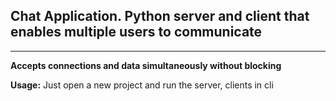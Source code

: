 ## Chat Application. Python server and client that enables multiple users to communicate
---
**Accepts connections and data simultaneously without blocking**

**Usage:**
Just open a new project and run the server, clients in cli

